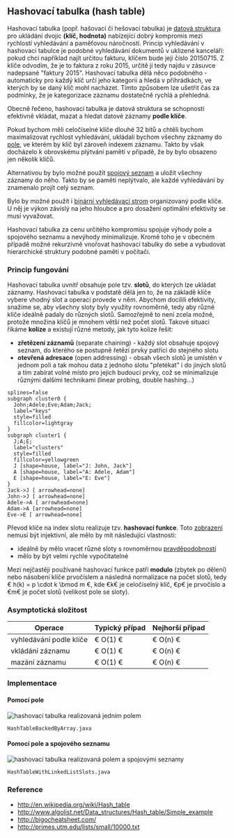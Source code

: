 ## Hashovací tabulka (hash table)

Hashovací tabulka (popř. hašovací či hešovací tabulka) je [datová struktura](wiki/datova-struktura) pro ukládání dvojic **(klíč, hodnota)** nabízející dobrý kompromis mezi rychlostí vyhledávání a paměťovou náročností. Princip vyhledávání v hashovací tabulce je podobné vyhledávání dokumentů v uklizené kanceláři: pokud chci například najít určitou fakturu, klíčem bude její číslo 20150715. Z klíče odvodím, že je to faktura z roku 2015, určitě jí tedy najdu v zásuvce nadepsané "faktury 2015". Hashovací tabulka dělá něco podobného - automaticky pro každý klíč určí jeho kategorii a hledá v přihrádkách, ve kterých by se daný klíč mohl nacházet. Tímto způsobem lze ušetřit čas za podmínky, že je kategorizace záznamu dostatečně rychlá a přehledná.

Obecně řečeno, hashovací tabulka je datová struktura se schopností efektivně vkládat, mazat a hledat datové záznamy **podle klíče**.

Pokud bychom měli celočíselné klíče dlouhé 32 bitů a chtěli bychom maximalizovat rychlost vyhledávání, ukládali bychom všechny záznamy do [pole](wiki/datova-struktura-pole), ve kterém by klíč byl zároveň indexem záznamu. Takto by však docházelo k obrovskému plýtvání pamětí v případě, že by bylo obsazeno jen několik klíčů.

Alternativou by bylo možné použít [spojový seznam](wiki/datova-struktura-seznam) a uložit všechny záznamy do něho. Takto by se pamětí neplýtvalo, ale každé vyhledávání by znamenalo projít celý seznam.

Bylo by možné použít i [binární vyhledávací strom](wiki/datova-struktura-binarni-strom) organizovaný podle klíče. U něj je výkon závislý na jeho hloubce a pro dosažení optimální efektivity se musí vyvažovat.

Hashovací tabulka za cenu určitého kompromisu spojuje výhody pole a spojového seznamu a nevýhody minimalizuje. Kromě toho je v obecném případě možné rekurzivně vnořovat hashovací tabulky do sebe a vybudovat hierarchické struktury podobné paměti v počítači.

### Princip fungování

Hashovací tabulka uvnitř obsahuje pole tzv. **slotů**, do kterých lze ukládat záznamy. Hashovací tabulka v podstatě dělá jen to, že na základě klíče vybere vhodný slot a operaci provede v něm. Abychom docílili efektivity, snažíme se, aby všechny sloty byly využity rovnoměrně, tedy aby různé klíče ideálně padaly do různých slotů. Samozřejmě to není zcela možné, protože množina klíčů je mnohem větší než počet slotů. Takové situaci říkáme **kolize** a existují různé metody, jak tyto kolize řešit:

- **zřetězení záznamů** (separate chaining) - každý slot obsahuje spojový seznam, do kterého se postupně řetězí prvky patřící do stejného slotu
- **otevřená adresace** (open addressing) - obsah všech slotů je umístěn v jednom poli a tak mohou data z jednoho slotu "přetékat" i do jiných slotů a tím zabírat volné místo pro jejich budoucí prvky, což se minimalizuje různými dalšími technikami (linear probing, double hashing...)

```dot:digraph
splines=false
subgraph cluster0 {
  John;Adele;Eve;Adam;Jack;
  label="keys"
  style=filled
  fillcolor=lightgray
}
subgraph cluster1 {
  J;A;E; 
  label="clusters"
  style=filled
  fillcolor=yellowgreen
  J [shape=house, label="J: John, Jack"]
  A [shape=house, label="A: Adele, Adam"]
  E [shape=house, label="E: Eve"]
}
Jack->J [ arrowhead=none]
John->J [ arrowhead=none]
Adele->A [ arrowhead=none]
Adam->A [arrowhead=none]
Eve->E [ arrowhead=none]
```

Převod klíče na index slotu realizuje tzv. **hashovací funkce**. Toto [zobrazení](wiki/zobrazeni) nemusí být injektivní, ale mělo by mít následující vlastnosti:

- ideálně by mělo vracet různé sloty s rovnoměrnou [pravděpodobností](wiki/pravdepodobnost)
- mělo by být velmi rychle vypočitatelné

Mezi nejčastěji používané hashovací funkce patří **modulo** (zbytek po dělení) nebo násobení klíče prvočíslem a následná normalizace na počet slotů, tedy € h(k) = p \cdot k \bmod m €, kde €k€ je celočíselný klíč, €p€ je prvočíslo a €m€ je počet slotů (velikost pole se sloty).

### Asymptotická složitost

| Operace | Typický případ | Nejhorší případ
|---|---|---
| vyhledávání podle klíče | € O(1) € | € O(n) € 
| vkládání záznamu | € O(1) € | € O(n) € 
| mazání záznamu | € O(1) € | € O(n) € 

### Implementace

#### Pomocí pole

![hashovací tabulka realizovaná jedním polem](http://upload.wikimedia.org/wikipedia/commons/b/bf/Hash_table_5_0_1_1_1_1_0_SP.svg)

```include:java
HashTableBackedByArray.java
```

#### Pomocí pole a spojového seznamu

![hashovací tabulka realizovaná polem a spojovými seznamy](https://he-s3.s3.amazonaws.com/media/uploads/0e2c706.png)

```include:java
HashTableWithLinkedListSlots.java
```

### Reference

- http://en.wikipedia.org/wiki/Hash_table
- http://www.algolist.net/Data_structures/Hash_table/Simple_example
- http://bigocheatsheet.com/
- http://primes.utm.edu/lists/small/10000.txt
